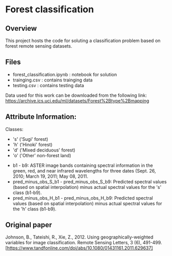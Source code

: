 # Forest classification

## Overview
This project hosts the code for soluting a classification problem based on forest remote sensing datasets.


## Files
- forest_classification.ipynb	: notebook for solution
- trainging.csv   : contains trainging data
- testing.csv   : contains testing data

Data used for this work can be downloaded from the following link: https://archive.ics.uci.edu/ml/datasets/Forest%2Btype%2Bmapping

## Attribute Information:
Classes:
- 's' ('Sugi' forest)
- 'h' ('Hinoki' forest)
- 'd' ('Mixed deciduous' forest)
- 'o' ('Other' non-forest land)

* b1 - b9: ASTER image bands containing spectral information in the green, red, and near infrared wavelengths for three dates (Sept. 26, 2010; March 19, 2011; May 08, 2011.
* pred_minus_obs_S_b1 - pred_minus_obs_S_b9: Predicted spectral values (based on spatial interpolation) minus actual spectral values for the 's' class (b1-b9).
* pred_minus_obs_H_b1 - pred_minus_obs_H_b9: Predicted spectral values (based on spatial interpolation) minus actual spectral values for the 'h' class (b1-b9).

## Original paper
Johnson, B., Tateishi, R., Xie, Z., 2012. Using geographically-weighted variables for image classification. Remote Sensing Letters, 3 (6), 491-499.
[https://www.tandfonline.com/doi/abs/10.1080/01431161.2011.629637]